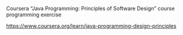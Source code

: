 Coursera “Java Programming: Principles of Software Design” 
                                            course programming exercise

https://www.coursera.org/learn/java-programming-design-principles
